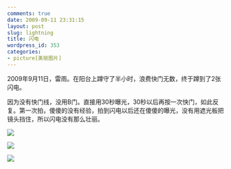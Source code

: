 ```yaml
---
comments: true
date: 2009-09-11 23:31:15
layout: post
slug: lightning
title: 闪电
wordpress_id: 353
categories:
- picture[美丽图片]
---
```


2009年9月11日，雷雨。在阳台上蹲守了半小时，浪费快门无数，终于蹲到了2张闪电。

因为没有快门线，没用B门。直接用30秒曝光，30秒以后再按一次快门，如此反复。第一次拍，傻傻的没有经验，拍到闪电以后还在傻傻的曝光，没有用遮光板把镜头挡住，所以闪电没有那么壮丽。

[![](http://gfrog.net/pic/albums/live_in_shenyang/img_0627.jpg)](http://gfrog.net/pic/live_in_shenyang/img_0627.jpg.html)

[![](http://gfrog.net/pic/albums/live_in_shenyang/img_0644.jpg)](http://gfrog.net/pic/live_in_shenyang/img_0644.jpg.html)  
  


![](http://img.zemanta.com/pixy.gif?x-id=3b13835c-6fc4-8c0b-82bf-47ea658700ac)
